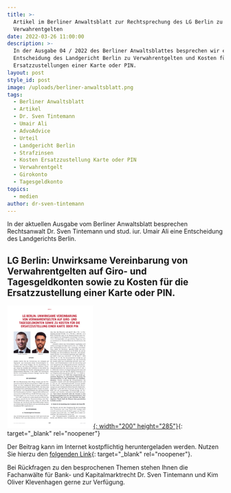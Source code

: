 ```yaml
---
title: >-
  Artikel im Berliner Anwaltsblatt zur Rechtsprechung des LG Berlin zu
  Verwahrentgelten
date: 2022-03-26 11:00:00
description: >-
  In der Ausgabe 04 / 2022 des Berliner Anwaltsblattes besprechen wir eine
  Entscheidung des Landgericht Berlin zu Verwahrentgelten und Kosten für
  Ersatzzustellungen einer Karte oder PIN.
layout: post
style_id: post
image: /uploads/berliner-anwaltsblatt.png
tags:
  - Berliner Anwaltsblatt
  - Artikel
  - Dr. Sven Tintemann
  - Umair Ali
  - AdvoAdvice
  - Urteil
  - Landgericht Berlin
  - Strafzinsen
  - Kosten Ersatzzustellung Karte oder PIN
  - Verwahrentgelt
  - Girokonto
  - Tagesgeldkonto
topics:
  - medien
author: dr-sven-tintemann
---
```

In der aktuellen Ausgabe vom Berliner Anwaltsblatt besprechen Rechtsanwalt Dr. Sven Tintemann und stud. iur. Umair Ali eine Entscheidung des Landgerichts Berlin.&nbsp;

## LG Berlin: Unwirksame Vereinbarung von Verwahrentgelten auf Giro- und Tagesgeldkonten sowie zu Kosten für die Ersatzzustellung einer Karte oder PIN.&nbsp;

[![](/uploads/anwaltsblatt.png){: width="200" height="285"}](https://berlineranwaltsblatt.de/ce/lg-berlin-unwirksame-vereinbarung-von-verwahrentgelten-auf-giro-und-tagesgeldkonten-sowie-zu-kosten-fuer-die-ersatzzustellung-einer-karte-oder-pin/detail.html){: target="_blank" rel="noopener"}

Der Beitrag kann im Internet kostpflichtig heruntergeladen werden. Nutzen Sie hierzu den [folgenden Link](https://berlineranwaltsblatt.de/ce/lg-berlin-unwirksame-vereinbarung-von-verwahrentgelten-auf-giro-und-tagesgeldkonten-sowie-zu-kosten-fuer-die-ersatzzustellung-einer-karte-oder-pin/detail.html){: target="_blank" rel="noopener"}.&nbsp;

Bei Rückfragen zu den besprochenen Themen stehen Ihnen die Fachanwälte für Bank- und Kapitalmarktrecht Dr. Sven Tintemann und Kim Oliver Klevenhagen gerne zur Verfügung.&nbsp;
